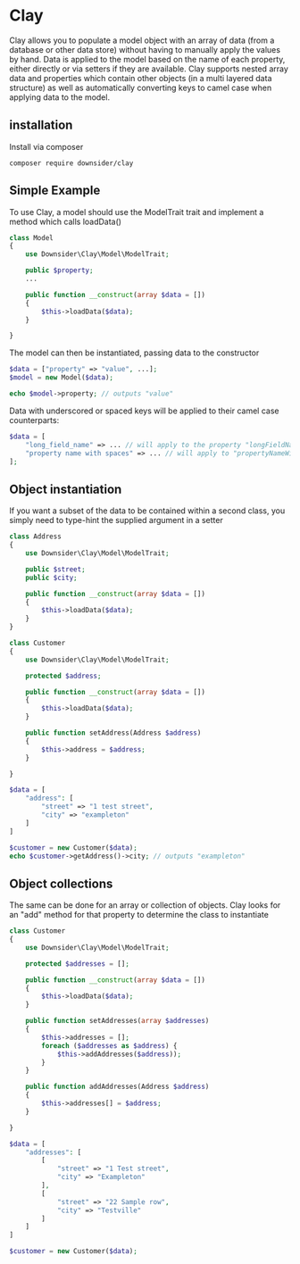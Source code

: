 # Clay

Clay allows you to populate a model object with an array of data (from a database or other data store) without having to
manually apply the values by hand. Data is applied to the model based on the name of each property, either directly or via setters if they are available.
Clay supports nested array data and properties which contain other objects (in a multi layered data structure) as well as
automatically converting keys to camel case when applying data to the model.

## installation

Install via composer

    composer require downsider/clay

## Simple Example

To use Clay, a model should use the ModelTrait trait and implement a method which calls loadData()

```php
class Model
{
    use Downsider\Clay\Model\ModelTrait;

    public $property;
    ...

    public function __construct(array $data = [])
    {
        $this->loadData($data);
    }

}
```

The model can then be instantiated, passing data to the constructor

```php
$data = ["property" => "value", ...];
$model = new Model($data);

echo $model->property; // outputs "value"
```

Data with underscored or spaced keys will be applied to their camel case counterparts:

```php
$data = [
    "long_field_name" => ... // will apply to the property "longFieldName"
    "property name with spaces" => ... // will apply to "propertyNameWithspaces"
];
```

## Object instantiation

If you want a subset of the data to be contained within a second class, you simply need to type-hint the
supplied argument in a setter

```php
class Address
{
    use Downsider\Clay\Model\ModelTrait;

    public $street;
    public $city;

    public function __construct(array $data = [])
    {
        $this->loadData($data);
    }
}

class Customer
{
    use Downsider\Clay\Model\ModelTrait;

    protected $address;

    public function __construct(array $data = [])
    {
        $this->loadData($data);
    }

    public function setAddress(Address $address)
    {
        $this->address = $address;
    }

}

$data = [
    "address": [
        "street" => "1 test street",
        "city" => "exampleton"
    ]
]

$customer = new Customer($data);
echo $customer->getAddress()->city; // outputs "exampleton"
```

## Object collections

The same can be done for an array or collection of objects. Clay looks for an "add" method for that property to
determine the class to instantiate

```php
class Customer
{
    use Downsider\Clay\Model\ModelTrait;

    protected $addresses = [];

    public function __construct(array $data = [])
    {
        $this->loadData($data);
    }

    public function setAddresses(array $addresses)
    {
        $this->addresses = [];
        foreach ($addresses as $address) {
            $this->addAddresses($address));
        }
    }

    public function addAddresses(Address $address)
    {
        $this->addresses[] = $address;
    }

}

$data = [
    "addresses": [
        [
            "street" => "1 Test street",
            "city" => "Exampleton"
        ],
        [
            "street" => "22 Sample row",
            "city" => "Testville"
        ]
    ]
]

$customer = new Customer($data);
```
